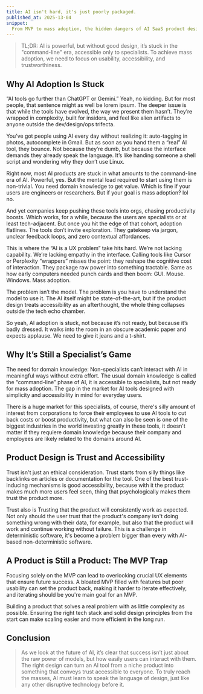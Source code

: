 ```yaml
---
title: AI isn't hard, it's just poorly packaged.
published_at: 2025-13-04
snippet:
  From MVP to mass adoption, the hidden dangers of AI SaaS product design.
---
```


> TL;DR: AI is powerful, but without good design, it’s stuck in the
> "command-line" era, accessible only to specialists. To achieve mass adoption,
> we need to focus on usability, accessibility, and trustworthiness.

## Why AI Adoption Is Stuck

“AI tools go further than ChatGPT or Gemini.” Yeah, no kidding. But for most
people, that sentence might as well be lorem ipsum. The deeper issue is that
while the tools have evolved, the way we present them hasn’t. They’re wrapped in
complexity, built for insiders, and feel like alien artifacts to anyone outside
the dev/design/ops trifecta.

You’ve got people using AI every day without realizing it: auto-tagging in
photos, autocomplete in Gmail. But as soon as you hand them a “real” AI tool,
they bounce. Not because they’re dumb, but because the interface demands they
already speak the language. It’s like handing someone a shell script and
wondering why they don’t use Linux.

Right now, most AI products are stuck in what amounts to the command-line era of
AI. Powerful, yes. But the mental load required to start using them is
non-trivial. You need domain knowledge to get value. Which is fine if your users
are engineers or researchers. But if your goal is mass adoption? lol no.

And yet companies keep pushing these tools into orgs, chasing productivity
boosts. Which works, for a while, because the users are specialists or at least
tech-adjacent. But once you hit the edge of that cohort, adoption flatlines. The
tools don’t invite exploration. They gatekeep via jargon, unclear feedback
loops, and zero contextual affordances.

This is where the “AI is a UX problem” take hits hard. We’re not lacking
capability. We’re lacking empathy in the interface. Calling tools like Cursor or
Perplexity “wrappers” misses the point: they reshape the cognitive cost of
interaction. They package raw power into something tractable. Same as how early
computers needed punch cards and then boom: GUI. Mouse. Windows. Mass adoption.

The problem isn’t the model. The problem is you have to understand the model to
use it. The AI itself might be state-of-the-art, but if the product design
treats accessibility as an afterthought, the whole thing collapses outside the
tech echo chamber.

So yeah, AI adoption is stuck, not because it’s not ready, but because it’s
badly dressed. It walks into the room in an obscure academic paper and expects
applause. We need to give it jeans and a t-shirt.

## Why It’s Still a Specialist’s Game

The need for domain knowledge: Non-specialists can’t interact with AI in
meaningful ways without extra effort. The usual domain knowledge is called the
“command-line” phase of AI, it is accessible to specialists, but not ready for
mass adoption. The gap in the market for AI tools designed with simplicity and
accessibility in mind for everyday users.

There is a huge market for this specialists, of course, there's silly amount of
interest from corporations to force their employees to use AI tools to cut back
costs or boost productivity, but what can also be seen is one of the biggest
industries in the world investing greatly in these tools, it doesn't matter if
they requiere domain knowledge because their company and employees are likely
related to the domains around AI.

## Product Design is Trust and Accessibility

Trust isn't just an ethical consideration. Trust starts from silly things like
backlinks on articles or documentation for the tool. One of the best
trust-inducing mechanisms is good accessibility, because with it the product
makes much more users feel seen, thing that psychologically makes them trust the
product more.

Trust also is Trusting that the product will consistently work as expected. Not
only should the user trust that the product's company isn't doing something
wrong with their data, for example, but also that the product will work and
continue working without failure. This is a challenge in deterministic software,
it's become a problem bigger than every with AI-based non-deterministic
software.

## A Product is Still a Product: The MVP Trap

Focusing solely on the MVP can lead to overlooking crucial UX elements that
ensure future success. A bloated MVP filled with features but poor usability can
set the product back, making it harder to iterate effectively, and iterating
should be you're main goal for an MVP.

Building a product that solves a real problem with as little complexity as
possible. Ensuring the right tech stack and solid design principles from the
start can make scaling easier and more efficient in the long run.

## Conclusion

> As we look at the future of AI, it’s clear that success isn’t just about the
> raw power of models, but how easily users can interact with them. The right
> design can turn an AI tool from a niche product into something that conveys
> trust accessible to everyone. To truly reach the masses, AI must learn to
> speak the language of design, just like any other disruptive technology before
> it.
